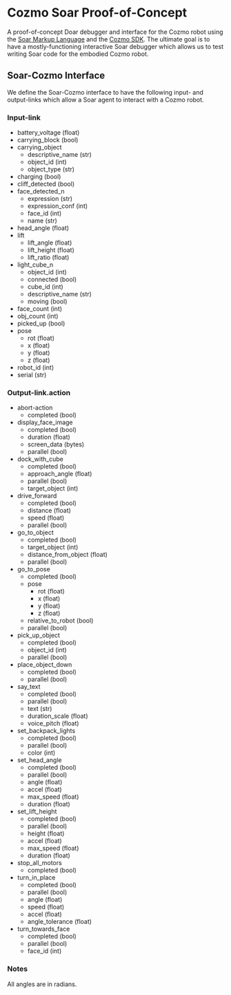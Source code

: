 # Cozmo Soar Proof-of-Concept

A proof-of-concept Doar debugger and interface for the Cozmo robot using the [Soar Markup
Language](https://soar.eecs.umich.edu/articles/articles/soar-markup-language-sml/78-sml-quick-start-guide) and the [Cozmo SDK](http://cozmosdk.anki.com/docs/index.html). The ultimate goal is
to have a mostly-functioning interactive Soar debugger which allows us to test writing Soar code 
for the embodied Cozmo robot.

## Soar-Cozmo Interface
We define the Soar-Cozmo interface to have the following input- and output-links which allow a 
Soar agent to interact with a Cozmo robot.

### Input-link
* battery_voltage (float)
* carrying_block (bool)
* carrying_object
  * descriptive_name (str)
  * object_id (int)
  * object_type (str)
* charging (bool)
* cliff_detected (bool)
* face_detected_n
  * expression (str)
  * expression_conf (int)
  * face_id (int)
  * name (str)
* head_angle (float)
* lift
  * lift_angle (float)
  * lift_height (float)
  * lift_ratio (float)
* light_cube_n
  * object_id (int)
  * connected (bool)
  * cube_id (int)
  * descriptive_name (str)
  * moving (bool)
* face_count (int)
* obj_count (int)
* picked_up (bool)
* pose 
  * rot (float)
  * x (float)
  * y (float)
  * z (float)
* robot_id (int)
* serial (str)

### Output-link.action
* abort-action
  * completed (bool)
* display_face_image
  * completed (bool)
  * duration (float)
  * screen_data (bytes)
  * parallel (bool)
* dock_with_cube
  * completed (bool)
  * approach_angle (float)
  * parallel (bool)
  * target_object (int)
* drive_forward
  * completed (bool)
  * distance (float)
  * speed (float)
  * parallel (bool)
* go_to_object
  * completed (bool)
  * target_object (int)
  * distance_from_object (float)
  * parallel (bool)
* go_to_pose
  * completed (bool)
  * pose
    * rot (float)
    * x (float)
    * y (float)
    * z (float)
  * relative_to_robot (bool)
  * parallel (bool)
* pick_up_object
  * completed (bool)
  * object_id (int)
  * parallel (bool)
* place_object_down 
  * completed (bool)
  * parallel (bool)
* say_text
  * completed (bool)
  * parallel (bool)
  * text (str)
  * duration_scale (float)
  * voice_pitch (float)
* set_backpack_lights
  * completed (bool)
  * parallel (bool)
  * color (int)
* set_head_angle
  * completed (bool)
  * parallel (bool)
  * angle (float)
  * accel (float)
  * max_speed (float)
  * duration (float)
* set_lift_height
  * completed (bool)
  * parallel (bool)
  * height (float)
  * accel (float)
  * max_speed (float)
  * duration (float)
* stop_all_motors
  * completed (bool)
* turn_in_place
  * completed (bool)
  * parallel (bool)
  * angle (float)
  * speed (float)
  * accel (float)
  * angle_tolerance (float)
* turn_towards_face
  * completed (bool)
  * parallel (bool)
  * face_id (int)
  
### Notes
All angles are in radians.
  
